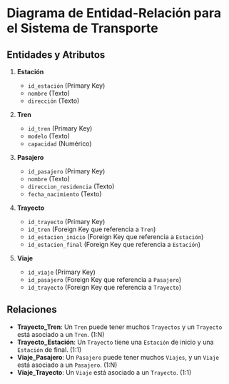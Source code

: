 # Diagrama de Entidad-Relación para el Sistema de Transporte

## Entidades y Atributos

1. **Estación**

   - `id_estación` (Primary Key)
   - `nombre` (Texto)
   - `dirección` (Texto)
2. **Tren**

   - `id_tren` (Primary Key)
   - `modelo` (Texto)
   - `capacidad` (Numérico)
3. **Pasajero**

   - `id_pasajero` (Primary Key)
   - `nombre` (Texto)
   - `direccion_residencia` (Texto)
   - `fecha_nacimiento` (Texto)
4. **Trayecto**

   - `id_trayecto` (Primary Key)
   - `id_tren` (Foreign Key que referencia a `Tren`)
   - `id_estacion_inicio` (Foreign Key que referencia a `Estación`)
   - `id_estacion_final` (Foreign Key que referencia a `Estación`)
5. **Viaje**

   - `id_viaje` (Primary Key)
   - `id_pasajero` (Foreign Key que referencia a `Pasajero`)
   - `id_trayecto` (Foreign Key que referencia a `Trayecto`)

## Relaciones

- **Trayecto_Tren**: Un `Tren` puede tener muchos `Trayectos` y un `Trayecto` está asociado a un `Tren`. (1:N)
- **Trayecto_Estación**: Un `Trayecto` tiene una `Estación` de inicio y una `Estación` de final. (1:1)
- **Viaje_Pasajero**: Un `Pasajero` puede tener muchos `Viajes`, y un `Viaje` está asociado a un `Pasajero`. (1:N)
- **Viaje_Trayecto**: Un `Viaje` está asociado a un `Trayecto`. (1:1)
